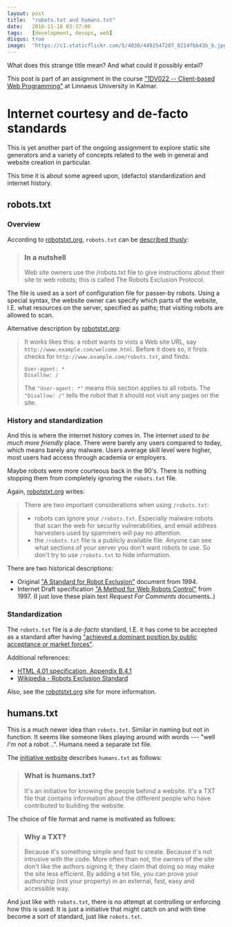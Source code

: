 ```yaml
---
layout: post
title:  "robots.txt and humans.txt"
date:   2016-11-18 03:37:06
tags:   [development, devops, web]
disqus: true
image:  "https://c1.staticflickr.com/5/4038/4492547207_0214fbb43b_b.jpg"
---
```


What does this strange title mean? And what could it possibly entail?

This post is part of an assignment in the course
["1DV022 -- Client-based Web Programming"][1dv022] at Linnaeus
University in Kalmar.

Internet courtesy and de-facto standards
========================================
This is yet another part of the ongoing assignment to explore static
site generators and a variety of concepts related to the web in general
and website creation in particular.

This time it is about some agreed upon, (defacto) standardization
and internet history.

robots.txt
----------

### Overview
According to [robotstxt.org][robotstxt], `robots.txt` can be
[described thusly][robotstxt-about]:

> ### In a nutshell
> Web site owners use the /robots.txt file to give instructions about
> their site to web robots; this is called The Robots Exclusion Protocol.

The file is used as a sort of configuration file for passer-by robots.
Using a special syntax, the website owner can specify which parts of
the website, I.E. what resources on the server, specified as paths;
that visiting robots are allowed to scan.

Alternative description by [robotstxt.org][robotstxt-about]:

> It works likes this: a robot wants to vists a Web site URL, say
> `http://www.example.com/welcome.html`. Before it does so, it firsts
> checks for `http://www.example.com/robots.txt`, and finds:
>
>     User-agent: *
>     Disallow: /
>
> The `"User-agent: *"` means this section applies to all robots.
> The `"Disallow: /"` tells the robot that it should not visit any
> pages on the site.

### History and standardization
And this is where the internet history comes in. The internet _used
to be much more friendly_ place. There were barely any users compared
to today, which means barely any malware. Users average skill level
were higher, most users had access through academia or employers.

Maybe robots were more courteous back in the 90's.
There is nothing stopping them from completely ignoring the `robots.txt` file.

Again, [robotstxt.org][robotstxt-about] writes:

> There are two important considerations when using `/robots.txt`:
>
> - robots can ignore your `/robots.txt`. Especially malware robots
>   that scan the web for security vulnerabilities, and email address
>   harvesters used by spammers will pay no attention.
> - the `/robots.txt` file is a publicly available file. Anyone can
>   see what sections of your server you don't want robots to use.
>   So don't try to use `/robots.txt` to hide information.

There are two historical descriptions:

* Original ["A Standard for Robot Exclusion"][robot-1994] document from 1994.
* Internet Draft specification ["A Method for Web Robots Control"][robot-1997] from 1997.
  (I just love these plain text _Request For Comments_ documents..)


### Standardization
The `robots.txt` file is a _de-facto_ standard, I.E. it has come to be
accepted as a standard after having ["achieved a dominant position
by public acceptance or market forces"][wiki-defacto].

Additional references:

* [HTML 4.01 specification, Appendix B.4.1][html401]
* [Wikipedia - Robots Exclusion Standard][wiki-robots]


Also, see the [robotstxt.org][robotstxt-about] site for more information.



humans.txt
----------
This is a much newer idea than `robots.txt`. Similar in naming but not
in function. It seems like someone likes playing around with words ---
"well _I'm not_ a robot ..". Humans need a separate txt file.

The [initiative website][humanstxt] describes `humans.txt` as follows:

> ### What is humans.txt?
> It's an initiative for knowing the people behind a website.
> It's a TXT file that contains information about the different people
> who have contributed to building the website.

The choice of file format and name is motivated as follows:

> ### Why a TXT?
> Because it's something simple and fast to create. Because it's not
> intrusive with the code. More often than not, the owners of the site
> don't like the authors signing it; they claim that doing so may make
> the site less efficient. By adding a txt file, you can prove your
> authorship (not your property) in an external, fast, easy and
> accessible way.

And just like with `robots.txt`, there is no attempt at controlling
or enforcing how this is used. It is just a initiative that might catch
on and with time become a sort of standard, just like `robots.txt`.


[1dv022]: https://coursepress.lnu.se/kurs/klientbaserad-webbprogrammering/
[robotstxt]: http://www.robotstxt.org/
[robotstxt-about]: http://www.robotstxt.org/robotstxt.html
[wiki-defacto]: https://en.wikipedia.org/wiki/De_facto_standard
[robot-1994]: http://www.robotstxt.org/orig.html
[robot-1997]: http://www.robotstxt.org/norobots-rfc.txt
[html401]: http://www.w3.org/TR/html4/appendix/notes.html#h-B.4.1.1
[wiki-robots]: http://en.wikipedia.org/wiki/Robots.txt
[humanstxt]: http://humanstxt.org/

